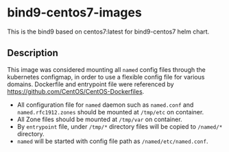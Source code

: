 # bind9-centos7-images
This is the bind9 based on centos7:latest for bind9-centos7 helm chart.

## Description
This image was considered mounting all `named` config files through the kubernetes configmap, in order to use a flexible config file for various domains. Dockerfile and entrypoint file were referenced by https://github.com/CentOS/CentOS-Dockerfiles.
+ All configuration file for `named` daemon such as `named.conf` and `named.rfc1912.zones` should be mounted at `/tmp/etc` on container.
+ All Zone files should be mounted at `/tmp/var` on container.
+ By `entrypoint` file, under `/tmp/*` directory files will be copied to `/named/*` directory.
+ `named` will be started with config file path as `/named/etc/named.conf`.

